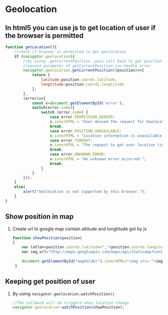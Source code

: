 # Geolocation

## In html5 you can use js to get location of user if the browser is permitted

```js
function getLocation(){
    //check if browser is permitted to get geolocation
    if (navigator.geolocation){
        //by using .getCurrentPosition ,pass call back to get position instance
        //second parameter of getCurrentPosition can handle error
        navigator.geolocation.getCurrentPosition((position)=>{
            return {
                latitude:position.coords.latitude,
                longtitude:position.coords.longtitude
            };
        },
        (error)=>{
            const x=document.getElementById('error');
            switch(error.code){
                switch (error.code) {
                    case error.PERMISSION_DENIED:
                    x.innerHTML = "User denied the request for Geolocation.";
                    break;
                    case error.POSITION_UNAVAILABLE:
                    x.innerHTML = "Location information is unavailable.";break;
                    case error.TIMEOUT:
                    x.innerHTML = "The request to get user location timed out.";
                    break;
                    case error.UNKNOWN_ERROR:
                    x.innerHTML = "An unknown error occurred.";
                    break;
                }
            }
        }));
    }
    else{
        alert("Geolocation is not supported by this browser.");
    }
}
```

## Show position in map
1. Create url to google map contain altitude and longtitude got by js
   ```js
   function showPosition(position)
   {
       var latlon=position.coords.latitude+","+position.coords.longitude;
       var img_url="http://maps.googleapis.com/maps/api/staticmap?center="+latlon+"&zoom=14&size=400x300&sensor=false";
       
       document.getElementById("mapholder").innerHTML="<img src='"+img_url+"' />";
    }
   ```

## Keeping get position of user
1. By using `navigator.geolocation.watchPosition()`
   ```js
   //The callback will be triggerd when location change
   navigator.geolocation.watchPosition(showPosition);
   ```
